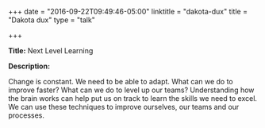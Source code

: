 +++
date = "2016-09-22T09:49:46-05:00"
linktitle = "dakota-dux"
title = "Dakota dux"
type = "talk"

+++

<div class="span-15  ">
  <div class="span-15  last ">
  <p><strong>Title:</strong>
Next Level Learning
</p>

<p><strong>Description:</strong></p>

<p>
Change is constant. We need to be able to adapt. What can we do to improve faster? What can we do to level up our teams? Understanding how the brain works can help put us on track to learn the skills we need to excel. We can use these techniques to improve ourselves, our teams and our processes.
</p>
<p>

  </div>
</div>

